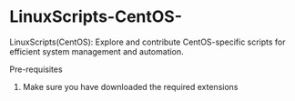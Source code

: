 # LinuxScripts-CentOS-
LinuxScripts(CentOS): Explore and contribute CentOS-specific scripts for efficient system management and automation.

Pre-requisites
1. Make sure you have downloaded the required extensions